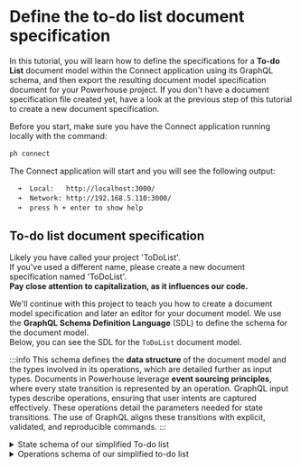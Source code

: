 # Define the to-do list document specification 

In this tutorial, you will learn how to define the specifications for a **To-do List** document model within the Connect application using its GraphQL schema, and then export the resulting document model specification document for your Powerhouse project.
If you don't have a document specification file created yet, have a look at the previous step of this tutorial to create a new document specification.

Before you start, make sure you have the Connect application running locally with the command:
```bash
ph connect
```
The Connect application will start and you will see the following output:

```bash
  ➜  Local:   http://localhost:3000/
  ➜  Network: http://192.168.5.110:3000/
  ➜  press h + enter to show help
```

## To-do list document specification

Likely you have called your project 'ToDoList'.   
If you've used a different name, please create a new document specification named 'ToDoList'.   
**Pay close attention to capitalization, as it influences our code.**  

We'll continue with this project to teach you how to create a document model specification and later an editor for your document model. We use the **GraphQL Schema Definition Language** (SDL) to define the schema for the document model.   
Below, you can see the SDL for the `ToDoList` document model.

:::info
This schema defines the **data structure** of the document model and the types involved in its operations, which are detailed further as input types.
Documents in Powerhouse leverage **event sourcing principles**, where every state transition is represented by an operation. GraphQL input types describe operations, ensuring that user intents are captured effectively. These operations detail the parameters needed for state transitions. The use of GraphQL aligns these transitions with explicit, validated, and reproducible commands.
:::

<details>
<summary>State schema of our simplified To-do list</summary>

```graphql
# The state of our ToDoList
type ToDoListState {
  items: [ToDoItem!]!
}

# A single to-do item
type ToDoItem {
  id: ID!
  text: String!
  checked: Boolean!
}
```
</details>



<details>
<summary>Operations schema of our simplified to-do list</summary>
```graphql
# Defines a GraphQL input type for adding a new to-do item
input AddTodoItemInput {
  id: ID!
  text: String!
}

# Defines a GraphQL input type for updating a to-do item
input UpdateTodoItemInput {
  id: ID!
  text: String
  checked: Boolean
}

# Defines a GraphQL input type for deleting a to-do item
input DeleteTodoItemInput {
  id: ID!
}
```
</details>

## Define the document model specification

To be able to define the document model, you need to open the document model editor in Connect. 

### The steps below show you how to do this:

1. In the Connect application, click on **'document model'** to open the document model specification editor.
2. Name your document model '**ToDoList**' in the Connect application, paying close attention to capitalization. 
3. You'll be presented with a form to fill in metadata about the document model. Fill in the details in the respective fields. 

    In the **Document Type** field, type `powerhouse/todolist`. This defines the new type of document that will be created with this document model specification.
    
    ![ToDoList Document Model Form Metadata](./images/DocumentModelHeader.png)

4. In the code editor, you can see the SDL for the document model. Replace the existing SDL template with the SDL defined in the [State Schema](#state-schema) section. Only copy and paste the types, leaving the inputs for the next step. You can, however, already press the 'Sync with schema' button to set the initial state of your document model specification based on your Schema Definition Language. 
5. Below the editor, find the input field `Add module`. You'll use this to create and name a module for organizing your input operations. In this case, we will name the module `to_do_list`. Press enter.
6. Now there is a new field, called `Add operation`. Here you will have to add each input operation to the module, one by one.
7. Inside the `Add operation` field, type `ADD_TODO_ITEM` and press enter. A small editor will appear underneath it, with an empty input type that you have to fill. Copy the first input type from the [Operations Schema](#operations-schema) section and paste it in the editor. The editor should look like this:

    ```graphql
    input AddTodoItemInput {
        id: ID!
        text: String!
    }
    ```

8. Repeat the process from step 7 for the other input operations: `UPDATE_TODO_ITEM` and `DELETE_TODO_ITEM`. You may have noticed that you only need to add the name of the operation (e.g., `UPDATE_TODO_ITEM`, `DELETE_TODO_ITEM`) without the `Input` suffix. It will then be generated once you press enter.

9. Once you have added all the input operations, click the `Export` button at the top right of the editor to save the document model specification document to your local machine. Ideally, you should save your file in the root of your Powerhouse project on your machine.

Check below screenshot for the complete implementation:

![ToDoList Document Model](./images/DocumentModelOperations.png)

### Up next: reducers 

Up next, you'll learn how to implement the runtime logic and components that will use the `ToDoList` document model specification you've just created and exported. 